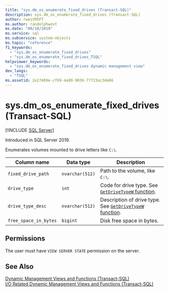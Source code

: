 ```yaml
---
title: "sys.dm_os_enumerate_fixed_drives (Transact-SQL)"
description: sys.dm_os_enumerate_fixed_drives (Transact-SQL)
author: rwestMSFT
ms.author: randolphwest
ms.date: "09/18/2019"
ms.service: sql
ms.subservice: system-objects
ms.topic: "reference"
f1_keywords:
  - "sys.dm_os_enumerate_fixed_drives"
  - "sys.dm_os_enumerate_fixed_drives_TSQL"
helpviewer_keywords:
  - "sys.dm_os_enumerate_fixed_drives dynamic management view"
dev_langs:
  - "TSQL"
ms.assetid: 2e27489e-cf69-4a89-9036-77723ac3de66
---
```

# sys.dm_os_enumerate_fixed_drives (Transact-SQL)

[!INCLUDE [SQL Server](../../includes/applies-to-version/sqlserver.md)]

Introduced in SQL Server 2019.

Enumerates volumes mounted to drive letters like `C:\`.

|Column name|Data type|Description|
|-----------------|---------------|-----------------|  
|`fixed_drive_path`|`nvarchar(512)`|Path to the volume, like `C:\`.|  
|`drive_type`|`int`|Code for drive type. See [`GetDriveTypeW` function](/windows/win32/api/fileapi/nf-fileapi-getdrivetypew).|
|`drive_type_desc`|`nvarchar(512)`|Description of drive type. See [`GetDriveTypeW` function](/windows/win32/api/fileapi/nf-fileapi-getdrivetypew).|
|`free_space_in_bytes`|`bigint`|Disk free space in bytes.|

## Permissions

The user must have `VIEW SERVER STATE` permission on the server.

## See Also  

 [Dynamic Management Views and Functions &#40;Transact-SQL&#41;](~/relational-databases/system-dynamic-management-views/system-dynamic-management-views.md)   
 [I/O Related Dynamic Management Views and Functions &#40;Transact-SQL&#41;](../../relational-databases/system-dynamic-management-views/i-o-related-dynamic-management-views-and-functions-transact-sql.md)  
